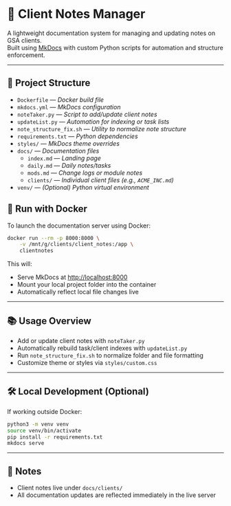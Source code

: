 # 📝 Client Notes Manager

A lightweight documentation system for managing and updating notes on GSA clients.  
Built using [MkDocs](https://www.mkdocs.org/) with custom Python scripts for automation and structure enforcement.

---
## 📁 Project Structure

- `Dockerfile` — *Docker build file*
- `mkdocs.yml` — *MkDocs configuration*
- `noteTaker.py` — *Script to add/update client notes*
- `updateList.py` — *Automation for indexing or task lists*
- `note_structure_fix.sh` — *Utility to normalize note structure*
- `requirements.txt` — *Python dependencies*
- `styles/` — *MkDocs theme overrides*
- `docs/` — *Documentation files*
  - `index.md` — *Landing page*
  - `daily.md` — *Daily notes/tasks*
  - `mods.md` — *Change logs or module notes*
  - `clients/` — *Individual client files (e.g., `ACME_INC.md`)*
- `venv/` — *(Optional) Python virtual environment*



## 🚀 Run with Docker

To launch the documentation server using Docker:

```bash
docker run --rm -p 8000:8000 \
    -v /mnt/g/clients/client_notes:/app \
    clientnotes
````

This will:

* Serve MkDocs at [http://localhost:8000](http://localhost:8000)
* Mount your local project folder into the container
* Automatically reflect local file changes live

---

## 📚 Usage Overview

* Add or update client notes with `noteTaker.py`
* Automatically rebuild task/client indexes with `updateList.py`
* Run `note_structure_fix.sh` to normalize folder and file formatting
* Customize theme or styles via `styles/custom.css`

---

## 🛠️ Local Development (Optional)

If working outside Docker:

```bash
python3 -m venv venv
source venv/bin/activate
pip install -r requirements.txt
mkdocs serve
```

---

## 🧾 Notes

* Client notes live under `docs/clients/`
* All documentation updates are reflected immediately in the live server
